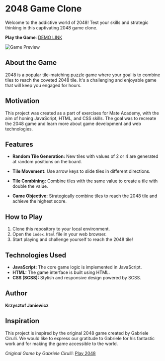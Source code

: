 # 2048 Game Clone

Welcome to the addictive world of 2048! Test your skills and strategic thinking in this captivating 2048 game clone.

**Play the Game**: [DEMO LINK](https://spojrzenie.github.io/js_2048_game/)

![Game Preview](./src/images/reference.png)

## About the Game

2048 is a popular tile-matching puzzle game where your goal is to combine tiles to reach the coveted 2048 tile. It's a challenging and enjoyable game that will keep you engaged for hours.

## Motivation

This project was created as a part of exercises for Mate Academy, with the aim of honing JavaScript, HTML, and CSS skills. The goal was to recreate the 2048 game and learn more about game development and web technologies.

## Features

- **Random Tile Generation:** New tiles with values of 2 or 4 are generated at random positions on the board.

- **Tile Movement:** Use arrow keys to slide tiles in different directions.

- **Tile Combining:** Combine tiles with the same value to create a tile with double the value.

- **Game Objective:** Strategically combine tiles to reach the 2048 tile and achieve the highest score.

## How to Play

1. Clone this repository to your local environment.
2. Open the `index.html` file in your web browser.
3. Start playing and challenge yourself to reach the 2048 tile!

## Technologies Used

- **JavaScript:** The core game logic is implemented in JavaScript.
- **HTML:** The game interface is built using HTML.
- **CSS (SCSS):** Stylish and responsive design powered by SCSS.

## Author

**Krzysztof Janiewicz**

## Inspiration

This project is inspired by the original 2048 game created by Gabriele Cirulli. We would like to express our gratitude to Gabriele for his fantastic work and for making the game accessible to the world.

*Original Game by Gabriele Cirulli*: [Play 2048](https://play2048.co/)
